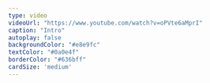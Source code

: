 ```yaml
---
type: video
videoUrl: "https://www.youtube.com/watch?v=oPVte6aMprI"
caption: "Intro"
autoplay: false
backgroundColor: "#e8e9fc"
textColor: "#0a0e4f"
borderColor: "#636bff"
cardSize: 'medium'
---
```

